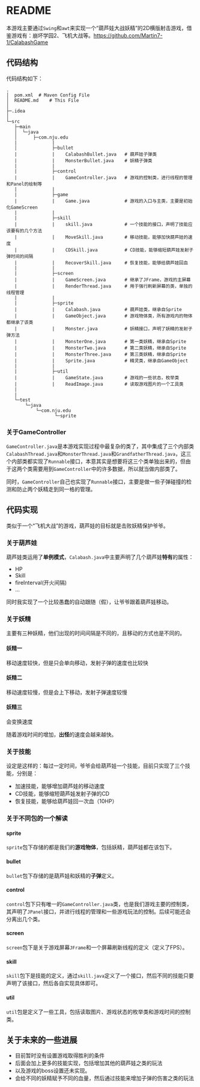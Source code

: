 # README

本游戏主要通过`Swing`和`awt`来实现一个“葫芦娃大战妖精”的2D横版射击游戏，借鉴游戏有：崩坏学园2、飞机大战等。https://github.com/Martin7-1/CalabashGame



## 代码结构

代码结构如下：

```
.
│  pom.xml	# Maven Config File
│  README.md	# This File
│
├─.idea
│
└─src
   ├─main
   │  └─java
   │      ├─com.nju.edu
   |	  		 |
   │             ├─bullet
   | 			 |    CalabashBullet.java   # 葫芦娃子弹类
   |			 |    MonsterBullet.java    # 妖精子弹类
   |			 |     
   |             ├─control
   |             |    GameController.java   # 游戏的控制类，进行线程的管理和Panel的绘制等
   |             |    
   |             ├─game
   |             |    Game.java             # 游戏的入口与主类，主要是初始化GameScreen
   |			 |
   |      		 ├─skill
   |			 |	  skill.java			# 一个技能的接口，声明了技能应该要有的几个方法
   |			 |    MoveSkill.java		# 移动技能，能够加快葫芦娃的速度
   |			 |	  CDSkill.java			# CD技能，能够缩短葫芦娃发射子弹时间的间隔
   |			 |    RecoverSkill.java		# 恢复技能，能够给葫芦娃回血
   |		     |
   |   			 ├─screen
   |             |	  GameScreen.java       # 继承了JFrame，游戏的主屏幕
   |			 |	  RenderThread.java     # 用于强行刷新屏幕的类，单独的线程管理
   |			 |
   |			 ├─sprite
   |			 |	  Calabash.java 		# 葫芦娃类，继承自Sprite
   |			 |	  GameObject.java   	# 游戏物体类，所有游戏内的物体都继承了该类
   |			 |	  Monster.java			# 妖精接口，声明了妖精的发射子弹方法
   |			 |	  MonsterOne.java		# 第一类妖精，继承自Sprite
   |			 |	  MonsterTwo.java	 	# 第二类妖精，继承自Sprite
   |			 |	  MonsterThree.java		# 第三类妖精，继承自Sprite
   |			 |	  Sprite.java			# 精灵类，继承自GameObject
   |			 |
   |			 ├─util
   |			 |	  GameState.java		# 游戏的一些状态，枚举类
   |			 |	  ReadImage.java		# 读取游戏图片的一个工具类
   |
   |
   └─test
       └─java
           └─com.nju.edu
              	  └─sprite
```



### 关于GameController

`GameController.java`是本游戏实现过程中最复杂的类了，其中集成了三个内部类`CalabashThread.java`和`MonsterThread.java`和`GrandfatherThread.java`，这三个内部类都实现了`Runnable`接口，本意其实是想要将这三个类单独出来的，但由于这两个类需要用到`GameController`中的许多数据，所以就当做内部类了。

同时，`GameController`自己也实现了`Runnable`接口，主要是做一些子弹碰撞的检测和防止两个妖精走到同一格的管理。



## 代码实现

类似于一个“飞机大战”的游戏，葫芦娃的目标就是击败妖精保护爷爷。



### 关于葫芦娃

葫芦娃类运用了**单例模式**，`Calabash.java`中主要声明了几个葫芦娃**特有**的属性：

* HP
* Skill
* fireInterval(开火间隔)
* ...

同时我实现了一个比较愚蠢的自动跟随（假），让爷爷跟着葫芦娃移动。



### 关于妖精

主要有三种妖精，他们出现的时间间隔是不同的，且移动的方式也是不同的。

#### 妖精一

移动速度较快，但是只会单向移动，发射子弹的速度也比较快

#### 妖精二

移动速度较慢，但是会上下移动，发射子弹速度较慢

#### 妖精三

会变换速度



随着游戏时间的增加，**出怪**的速度会越来越快。



### 关于技能

设定是这样的：每过一定时间，爷爷会给葫芦娃一个技能，目前只实现了三个技能，分别是：

* 加速技能，能够增加葫芦娃的移动速度
* CD技能，能够缩短葫芦娃发射子弹的CD
* 恢复技能，能够给葫芦娃回一次血（10HP）



### 关于不同包的一个解读

#### sprite

`sprite`包下存储的都是我们的**游戏物体**，包括妖精，葫芦娃都在该包下。

#### bullet

`bullet`包下存储的是葫芦娃和妖精的**子弹**定义。

#### control

`control`包下只有唯一的`GameController.java`类，也是我们游戏主要的控制类，其声明了`JPanel`接口，并进行线程的管理和一些游戏玩法的控制。后续可能还会分离出几个类。

#### screen

`screen`包下是关于游戏屏幕`JFrame`和一个屏幕刷新线程的定义（定义了FPS）。

#### skill

`skill`包下是技能的定义，通过`skill.java`定义了一个接口，然后不同的技能只要声明了该接口，然后各自实现具体即可。

#### util

`util`包是定义了一些工具，包括读取图片、游戏状态的枚举类和游戏时间的控制类。



## 关于未来的一些进展

* 目前暂时没有设置游戏取得胜利的条件
* 后面会加上更多的技能实现，包括增加其他的葫芦娃之类的玩法
* 以及游戏的boss设置还未实现。
* 会给不同的妖精赋予不同的血量，然后通过技能来增加子弹的伤害之类的玩法

